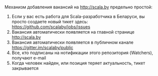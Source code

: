 Механизм добавления вакансий на http://scala.by предельно простой:

1. Если у вас есть работа для Scala-разработчика в Беларуси, вы просто создаете новый тикет здесь: https://github.com/scalaby/jobs/issues
2. Вакансия автоматически появляется на главной странице http://scala.by
3. Вакансия автоматически появляется в публичном канале https://gitter.im/scalaby/public
4. Все, кто подписаны на нотификации этого репозитория (Watchers), получают e-mail
5. Когда человек найден, или позиция теряет актуальность, тикет закрывается
